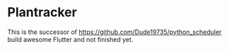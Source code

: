 # Plantracker

This is the successor of https://github.com/Dude19735/python_scheduler build awesome Flutter and not finished yet.


